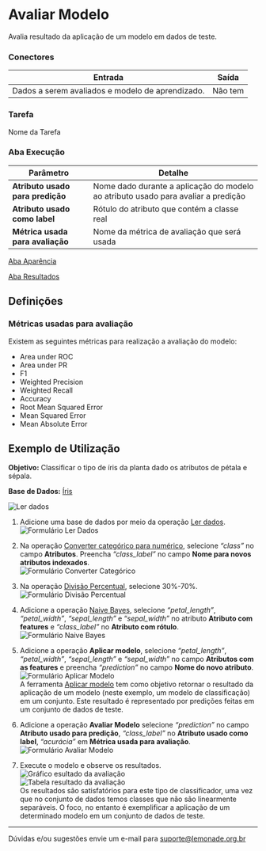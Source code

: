# Avaliar Modelo

Avalia resultado da aplicação de um modelo em dados de teste.

### Conectores
| Entrada | Saída |
| --- | --- |
| Dados a serem avaliados e modelo de aprendizado. | Não tem |

### Tarefa
Nome da Tarefa

### Aba Execução

| Parâmetro | Detalhe |
| --- | --- |
| **Atributo usado para predição** | Nome dado durante a aplicação do modelo ao atributo usado para avaliar a predição |
| **Atributo usado como label** | Rótulo do atributo que contém a classe real |
| **Métrica usada para avaliação** | Nome da métrica de avaliação que será usada |

[Aba Aparência][1]

[Aba Resultados][2]

## Definições
### Métricas usadas para avaliação
Existem as seguintes métricas para realização a avaliação do modelo:
- Area under ROC
- Area under PR
- F1
- Weighted Precision
- Weighted Recall
- Accuracy
- Root Mean Squared Error
- Mean Squared Error
- Mean Absolute Error



## Exemplo de Utilização
**Objetivo:** Classificar o tipo de íris da planta dado os atributos de pétala e sépala.

**Base de Dados:** [Íris][3]
	
![Ler dados](/lemonade/img/spark/modelo_e_avaliacao/avaliar_modelo/image3.png)

1. Adicione uma base de dados por meio da operação [Ler dados][4]. \
	![Formulário Ler Dados](/lemonade/img/spark/modelo_e_avaliacao/avaliar_modelo/image8.png)

2. Na operação [Converter categórico para numérico][5], selecione *“class”* no campo **Atributos**. Preencha *“class_label”* no campo **Nome para novos atributos indexados**. \
	![Formulário Converter Categórico](/lemonade/img/spark/modelo_e_avaliacao/avaliar_modelo/image7.png)

3. Na operação [Divisão Percentual][6], selecione 30%-70%. \
	![Formulário Divisão Percentual](/lemonade/img/spark/modelo_e_avaliacao/avaliar_modelo/image2.png)

4. Adicione a operação [Naive Bayes][7], selecione *“petal_length”*, *“petal_width”*, *“sepal_length”* e “*sepal_width”* no atributo **Atributo com features** e *“class_label”* no **Atributo com rótulo**. \
	![Formulário Naive Bayes](/lemonade/img/spark/modelo_e_avaliacao/avaliar_modelo/image9.png)

5. Adicione a operação **Aplicar modelo**, selecione *“petal_length”*, *“petal_width”*, *“sepal_length”* e *“sepal_width”* no campo **Atributos com as features** e preencha *“prediction”* no campo **Nome do novo atributo**. \
	![Formulário Aplicar Modelo](/lemonade/img/spark/modelo_e_avaliacao/avaliar_modelo/image6.png)\
	A ferramenta [Aplicar modelo][8] tem como objetivo retornar o resultado da aplicação de um modelo (neste exemplo, um modelo de classificação) em um conjunto. Este resultado é representado por predições feitas em um conjunto de dados de teste.

6. Adicione a operação **Avaliar Modelo** selecione *“prediction”* no campo **Atributo usado para predição**, *“class_label”* no **Atributo usado como label**, *“acurácia”* em **Métrica usada para avaliação**. \
	![Formulário Avaliar Modelo](/lemonade/img/spark/modelo_e_avaliacao/avaliar_modelo/image1.png)

7. Execute o modelo e observe os resultados. \
	![Gráfico esultado da avaliação](/lemonade/img/spark/modelo_e_avaliacao/avaliar_modelo/image5.png)\
	![Tabela resultado da avaliação](/lemonade/img/spark/modelo_e_avaliacao/avaliar_modelo/image4.png)\
	Os resultados são satisfatórios para este tipo de classificador, uma vez que no conjunto de dados temos classes que não são linearmente separáveis. O foco, no entanto é exemplificar a aplicação de um determinado modelo em um conjunto de dados de teste.

----- 
Dúvidas e/ou sugestões envie um e-mail para suporte@lemonade.org.br

[1]: /pt-br/
[2]: /pt-br/
[3]: /pt-br/
[4]: /pt-br/
[5]: /pt-br/
[6]: /pt-br/
[7]: /pt-br/
[8]: /pt-br/
